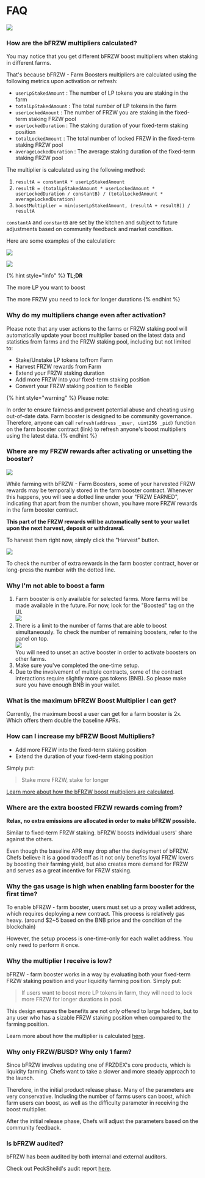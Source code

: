 # FAQ

![](../../../.gitbook/assets/how-bFRZW-FAQ.png)

### How are the bFRZW multipliers calculated?

You may notice that you get different bFRZW boost multipliers when staking in different farms.

That's because bFRZW - Farm Boosters multipliers are calculated using the following metrics upon activation or refresh:

* `userLpStakedAmount` : The number of LP tokens you are staking in the farm
* `totalLpStakedAmount` : The total number of LP tokens in the farm
* `userLockedAmount` : The number of FRZW you are staking in the fixed-term staking FRZW pool
* `userLockedDuration` : The staking duration of your fixed-term staking position
* `totalLockedAmount` : The total number of locked FRZW in the fixed-term staking FRZW pool
* `averageLockedDuration` : The average staking duration of the fixed-term staking FRZW pool

The multiplier is calculated using the following method:

1. `resultA = constantA * userLpStakedAmount`
2. `resultB = (totalLpStakedAmount * userLockedAmount * userLockedDuration / constantB) / (totalLockedAmount * averageLockedDuration)`
3. `boostMultiplier = min(userLpStakedAmount, (resultA + resultB)) / resultA`

`constantA` and `constantB` are set by the kitchen and subject to future adjustments based on community feedback and market condition.

Here are some examples of the calculation:

![](../../../.gitbook/assets/bFRZW-params.png)

![](../../../.gitbook/assets/bFRZW-cal.png)

{% hint style="info" %}
**TL;DR**

The more LP you want to boost

The more FRZW you need to lock for longer durations
{% endhint %}

### Why do my multipliers change even after activation?

Please note that any user actions to the farms or FRZW staking pool will automatically update your boost multiplier based on the latest data and statistics from farms and the FRZW staking pool, including but not limited to:

* Stake/Unstake LP tokens to/from Farm
* Harvest FRZW rewards from Farm
* Extend your FRZW staking duration
* Add more FRZW into your fixed-term staking position
* Convert your FRZW staking position to flexible

{% hint style="warning" %}
Please note:&#x20;

In order to ensure fairness and prevent potential abuse and cheating using out-of-date data. Farm booster is designed to be community governance. Therefore, anyone can call `refresh(address _user, uint256 _pid)` function on the farm booster contract (link) to refresh anyone's boost multipliers using the latest data.
{% endhint %}

### Where are my FRZW rewards after activating or unsetting the booster?

![](../../../.gitbook/assets/bFRZW-has-pending-balance.png)

While farming with bFRZW - Farm Boosters, some of your harvested FRZW rewards may be temporally stored in the farm booster contract. Whenever this happens, you will see a dotted line under your "FRZW EARNED", indicating that apart from the number shown, you have more FRZW rewards in the farm booster contract.

**This part of the FRZW rewards will be automatically sent to your wallet upon the next harvest, deposit or withdrawal.**

To harvest them right now, simply click the "Harvest" button.

![](../../../.gitbook/assets/bFRZW-has-pending-balance-tooltip.png)

To check the number of extra rewards in the farm booster contract, hover or long-press the number with the dotted line.

### Why I'm not able to boost a farm

1. Farm booster is only available for selected farms. More farms will be made available in the future. For now, look for the "Boosted" tag on the UI.\
   ![](<../../../.gitbook/assets/bFRZW-boost-tag (1).png>)
2. There is a limit to the number of farms that are able to boost simultaneously. To check the number of remaining boosters, refer to the panel on top. \
   ![](<../../../.gitbook/assets/bFRZW-farm-number-limit (1).png>)\
   You will need to unset an active booster in order to activate boosters on other farms.
3. Make sure you've completed the one-time setup.
4. Due to the involvement of multiple contracts, some of the contract interactions require slightly more gas tokens (BNB). So please make sure you have enough BNB in your wallet.

### What is the maximum bFRZW Boost Multiplier I can get?

Currently, the maximum boost a user can get for a farm booster is 2x. Which offers them double the baseline APRs.

### How can I increase my bFRZW Boost Multipliers?

* Add more FRZW into the fixed-term staking position
* Extend the duration of your fixed-term staking position

Simply put:

> Stake more FRZW, stake for longer

[Learn more about how the bFRZW boost multipliers are calculated](faq.md#how-are-the-bcake-multipliers-calculated).

### Where are the extra boosted FRZW rewards coming from?

**Relax, no extra emissions are allocated in order to make bFRZW possible.**

Similar to fixed-term FRZW staking. bFRZW boosts individual users' share against the others.

Even though the baseline APR may drop after the deployment of bFRZW. Chefs believe it is a good tradeoff as it not only benefits loyal FRZW lovers by boosting their farming yield, but also creates more demand for FRZW and serves as a great incentive for FRZW staking.

### Why the gas usage is high when enabling farm booster for the first time?

To enable bFRZW - farm booster, users must set up a proxy wallet address, which requires deploying a new contract. This process is relatively gas heavy. (around $2\~5 based on the BNB price and the condition of the blockchain)

However, the setup process is one-time-only for each wallet address. You only need to perform it once.

### Why the multiplier I receive is low?&#x20;

bFRZW - farm booster works in a way by evaluating both your fixed-term FRZW staking position and your liquidity farming position. Simply put:

> If users want to boost more LP tokens in farm, they will need to lock more FRZW for longer durations in pool.

This design ensures the benefits are not only offered to large holders, but to any user who has a sizable FRZW staking position when compared to the farming position.&#x20;

Learn more about how the multiplier is calculated [here](faq.md#how-are-the-bcake-multipliers-calculated).

### Why only FRZW/BUSD? Why only 1 farm?

Since bFRZW involves updating one of FRZDEX's core products, which is liquidity farming. Chefs want to take a slower and more steady approach to the launch.&#x20;

Therefore, in the initial product release phase. Many of the parameters are very conservative. Including the number of farms users can boost, which farm users can boost, as well as the difficulty parameter in receiving the boost multiplier.

After the initial release phase, Chefs will adjust the parameters based on the community feedback.

### Is bFRZW audited?

bFRZW has been audited by both internal and external auditors.&#x20;

Check out PeckSheild's audit report [here](https://github.com/peckshield/publications/tree/master/audit\_reports/PeckShield-Audit-Report-FRZDEX-FarmBooster-v1.0.pdf).

